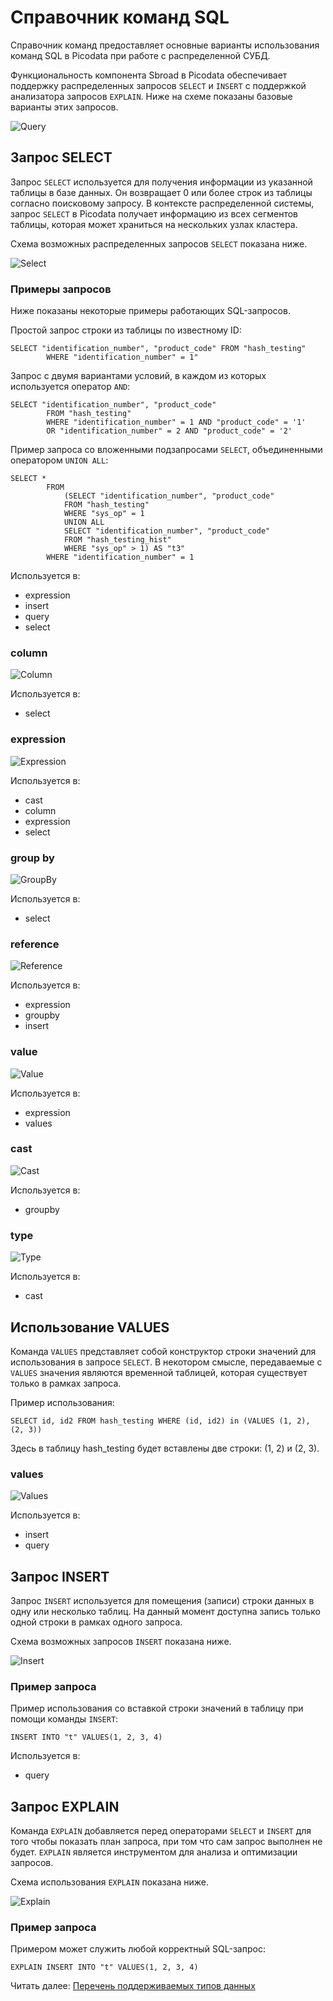 # Справочник команд SQL
Справочник команд предоставляет основные варианты использования команд SQL в Picodata при работе с распределенной СУБД.

Функциональность компонента Sbroad в Picodata обеспечивает поддержку распределенных запросов `SELECT` и `INSERT` c поддержкой анализатора запросов `EXPLAIN`. Ниже на схеме показаны базовые варианты этих запросов.


![Query](ebnf/query.svg)

## Запрос SELECT

Запрос `SELECT` используется для получения информации из указанной таблицы в базе данных. Он возвращает 0 или более строк из таблицы согласно поисковому запросу. 
В контексте распределенной системы, запрос `SELECT` в Picodata получает информацию из всех сегментов таблицы, которая может храниться на нескольких узлах кластера.

Cхема возможных распределенных запросов `SELECT` показана ниже.

![Select](ebnf/select.svg)


### Примеры запросов
Ниже показаны некоторые примеры работающих SQL-запросов.

Простой запрос строки из таблицы по известному ID:

```
SELECT "identification_number", "product_code" FROM "hash_testing"
        WHERE "identification_number" = 1"
```
Запрос с двумя вариантами условий, в каждом из которых используется оператор `AND`:
```
SELECT "identification_number", "product_code"
        FROM "hash_testing"
        WHERE "identification_number" = 1 AND "product_code" = '1'
        OR "identification_number" = 2 AND "product_code" = '2'
```

Пример запроса со вложенными подзапросами `SELECT`, объединенными оператором `UNION ALL`:

```
SELECT *
        FROM
            (SELECT "identification_number", "product_code"
            FROM "hash_testing"
            WHERE "sys_op" = 1
            UNION ALL
            SELECT "identification_number", "product_code"
            FROM "hash_testing_hist"
            WHERE "sys_op" > 1) AS "t3"
        WHERE "identification_number" = 1
```


Используется в:

* expression
* insert
* query
* select

### **column**

![Column](ebnf/column.svg)



Используется в:

* select

### **expression**

![Expression](ebnf/expression.svg)



Используется в:

* cast
* column
* expression
* select

### **group by**

![GroupBy](ebnf/groupby.svg)



Используется в:

* select

### **reference**

![Reference](ebnf/reference.svg)



Используется в:

* expression
* groupby
* insert

### **value**

![Value](ebnf/value.svg)



Используется в:

* expression
* values

### **cast**

![Cast](ebnf/cast.svg)



Используется в:

* groupby

### **type**

![Type](ebnf/type.svg)



Используется в:

* cast

## Использование VALUES
Команда `VALUES` представляет собой конструктор строки значений для
использования в запросе `SELECT`. В некотором смысле,
передаваемые с `VALUES` значения являются временной таблицей, которая
существует только в рамках запроса.

Пример использования:
```
SELECT id, id2 FROM hash_testing WHERE (id, id2) in (VALUES (1, 2), (2, 3))
```
Здесь в таблицу hash_testing будет вставлены две строки: (1, 2) и (2, 3).


### **values**

![Values](ebnf/values.svg)

Используется в:

* insert
* query

## Запрос INSERT
Запрос `INSERT` используется для помещения (записи) строки данных в одну
или несколько таблиц. На данный момент доступна запись только одной
строки в рамках одного запроса.

Схема возможных запросов `INSERT` показана ниже.


![Insert](ebnf/insert.svg)

### Пример запроса
Пример использования со вставкой строки значений в таблицу при помощи команды `INSERT`:

```
INSERT INTO "t" VALUES(1, 2, 3, 4)
```

<!-- Для примера вставим строки значений из таблицы `t2`в таблицу `t1` с использованием подзапроса `SELECT`:
```
INSERT INTO "t1" FROM (SELECT id, id2 FROM t2)
``` -->

Используется в:

* query

<!-- **_Примечание._**
На данный момент команда `INSERT` не гарантирует транзакционность
при записи данных на несколько инстансов. Возможна ситуация, когда данные
будут успешно зафиксированы на одном инстансе, но отменены на другом. В
результате, пользователь может получить данные в несогласованном состоянии.
В случае же, если все вставляемые данные попадают на один инстанс, подобная
несогласованность исключена. Поэтому, вставка данных больше чем на
один инстанс крайне нежелательна в промышленной эксплуатации (но приемлема для
тестов). -->

## Запрос EXPLAIN
Команда `EXPLAIN` добавляется перед операторами `SELECT` и `INSERT` для того
чтобы показать план запроса, при том что сам запрос выполнен не будет.
`EXPLAIN` является инструментом для анализа и оптимизации запросов.

Схема использования `EXPLAIN` показана ниже.


![Explain](ebnf/explain.svg)

### Пример запроса
Примером может служить любой корректный SQL-запрос:

```
EXPLAIN INSERT INTO "t" VALUES(1, 2, 3, 4)
```

Читать далее: [Перечень поддерживаемых типов данных](../sql_datatypes)
<!-- ebnf source: https://git.picodata.io/picodata/picodata/sbroad/-/blob/main/doc/sql/query.ebnf -->
